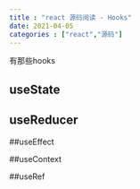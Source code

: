 ```yaml
---
title : "react 源码阅读 - Hooks"
date: 2021-04-05
categories : ["react","源码"]
---
```


有那些hooks

## useState

## useReducer

##useEffect

##useContext

##useRef
